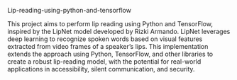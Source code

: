 Lip-reading-using-python-and-tensorflow

This project aims to perform lip reading using Python and TensorFlow, inspired by the LipNet model developed by Rizki Armando. LipNet leverages deep learning to recognize spoken words based on visual features extracted from video frames of a speaker’s lips. This implementation extends the approach using Python, TensorFlow, and other libraries to create a robust lip-reading model, with the potential for real-world applications in accessibility, silent communication, and security.

